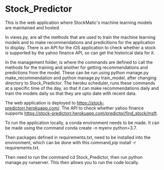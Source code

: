 # Stock_Predictor

This is the web application where StockMatic's machine learning models are maintained and hosted.

In views.py, are all the methods that are used to train the machine learning models and to make recommendations and predicitions for the application to display. There is an API for the iOS application to check whether a stock is supported by the yahoo finance API, so can get the historical data for it.

In the management folder, is where the commands are defined to call the methods for the training and another for getting recommendations and predictions from the model. These can be run using python manage.py make_recommendation and python manage.py train_model, after changing directory to Stock_Predictor. The heroku scheduler, runs these commands at a specific time of the day, so that it can make recommendations daily and train the models daily so that they are upto date with recent data.

The web application is deployed to https://stock-predictorr.herokuapp.com/. The API to check whether yahoo finance supports https://stock-predictorr.herokuapp.com/predictor/find_stock/msft. 

To run the application locally, a conda environment needs to be made. It can be made using the command conda create -n myenv python=3.7.

Then packages defined in requirements.txt, need to be installed into the environment, which can be done with this command,pip install -r requirements.txt.

Then need to run the command cd Stock_Predictor, then run python manage.py runserver. This then allows you to run the code locally.


